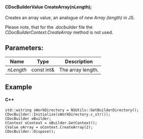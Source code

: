 #### CDocBuilderValue CreateArray(nLength);

Creates an array value, an analogue of *new Array (length)* in JS.

Please note, that for the *.docbuilder* file the *CDocBuilderContext.CreateArray* method is not used.

## Parameters:

| Name      | Type       | Description       |
| --------- | ---------- | ----------------- |
| *nLength* | const int& | The array length. |

## Example

#### C++

```
std::wstring sWorkDirectory = NSUtils::GetBuilderDirectory();
CDocBuilder::Initialize(sWorkDirectory.c_str());
CDocBuilder oBuilder;
CContext oContext = oBuilder.GetContext();
CValue oArray = oContext.CreateArray(2);
CDocBuilder::Dispose();
```
